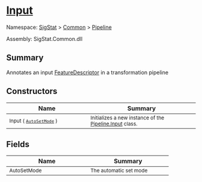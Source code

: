 # [Input](./Input.md)

Namespace: [SigStat]() > [Common](./../README.md) > [Pipeline](./README.md)

Assembly: SigStat.Common.dll

## Summary
Annotates an input [FeatureDescriptor](https://github.com/hargitomi97/sigstat/blob/master/docs/md/SigStat/Common/FeatureDescriptor.md) in a transformation pipeline

## Constructors

| Name | Summary | 
| --- | --- | 
| <sub>Input ( [`AutoSetMode`](./AutoSetMode.md) )</sub><div style="width: 200px">| <sub>Initializes a new instance of the [Pipeline.Input](https://github.com/hargitomi97/sigstat/blob/master/docs/md/SigStat/Common/Pipeline/Input.md) class.</sub><div style="width: 200px">| <br>


## Fields

| Name | Summary | 
| --- | --- | 
| <sub>AutoSetMode</sub><div style="width: 200px">| <sub>The automatic set mode</sub><div style="width: 200px">| <br>


